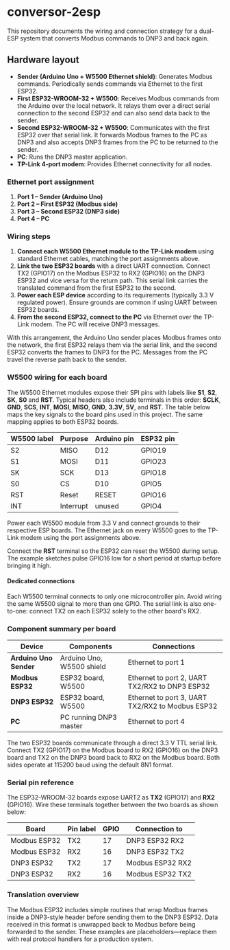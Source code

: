 # conversor-2esp

This repository documents the wiring and connection strategy for a dual-ESP system that converts Modbus commands to DNP3 and back again.

## Hardware layout

- **Sender (Arduino Uno + W5500 Ethernet shield)**: Generates Modbus commands. Periodically sends commands via Ethernet to the first ESP32.
- **First ESP32-WROOM-32 + W5500**: Receives Modbus commands from the Arduino over the local network. It relays them over a direct serial connection to the second ESP32 and can also send data back to the sender.
- **Second ESP32-WROOM-32 + W5500**: Communicates with the first ESP32 over that serial link. It forwards Modbus frames to the PC as DNP3 and also accepts DNP3 frames from the PC to be returned to the sender.
- **PC**: Runs the DNP3 master application.
- **TP-Link 4‑port modem**: Provides Ethernet connectivity for all nodes.

### Ethernet port assignment

1. **Port 1 – Sender (Arduino Uno)**
2. **Port 2 – First ESP32 (Modbus side)**
3. **Port 3 – Second ESP32 (DNP3 side)**
4. **Port 4 – PC**

### Wiring steps

1. **Connect each W5500 Ethernet module to the TP-Link modem** using standard Ethernet cables, matching the port assignments above.
2. **Link the two ESP32 boards** with a direct UART connection. Connect TX2 (GPIO17) on the Modbus ESP32 to RX2 (GPIO16) on the DNP3 ESP32 and vice versa for the return path. This serial link carries the translated command from the first ESP32 to the second.
3. **Power each ESP device** according to its requirements (typically 3.3&nbsp;V regulated power). Ensure grounds are common if using UART between ESP32 boards.
4. **From the second ESP32, connect to the PC** via Ethernet over the TP-Link modem. The PC will receive DNP3 messages.

With this arrangement, the Arduino Uno sender places Modbus frames onto the network, the first ESP32 relays them via the serial link, and the second ESP32 converts the frames to DNP3 for the PC. Messages from the PC travel the reverse path back to the sender.

### W5500 wiring for each board

The W5500 Ethernet modules expose their SPI pins with labels like **S1**, **S2**, **SK**, **S0** and **RST**. Typical headers also include terminals in this order: **SCLK**, **GND**, **SCS**, **INT**, **MOSI**, **MISO**, **GND**, **3.3V**, **5V**, and **RST**. The table below maps the key signals to the board pins used in this project. The same mapping applies to both ESP32 boards.

| W5500 label | Purpose | Arduino pin | ESP32 pin |
|-------------|---------|-------------|-----------|
| S2          | MISO    | D12         | GPIO19    |
| S1          | MOSI    | D11         | GPIO23    |
| SK          | SCK     | D13         | GPIO18    |
| S0          | CS      | D10         | GPIO5     |
| RST         | Reset   | RESET       | GPIO16    |
| INT         | Interrupt | unused    | GPIO4     |

Power each W5500 module from 3.3&nbsp;V and connect grounds to their respective ESP boards. The Ethernet jack on every W5500 goes to the TP-Link modem using the port assignments above.

Connect the **RST** terminal so the ESP32 can reset the W5500 during setup. The example sketches pulse GPIO16 low for a short period at startup before bringing it high.
#### Dedicated connections
Each W5500 terminal connects to only one microcontroller pin. Avoid wiring the same W5500 signal to more than one GPIO. The serial link is also one-to-one: connect TX2 on each ESP32 solely to the other board's RX2.


### Component summary per board

| Device             | Components               | Connections                                        |
|--------------------|--------------------------|----------------------------------------------------|
| **Arduino Uno Sender** | Arduino Uno, W5500 shield | Ethernet to port 1 |
| **Modbus ESP32**   | ESP32 board, W5500       | Ethernet to port 2, UART TX2/RX2 to DNP3 ESP32     |
| **DNP3 ESP32**     | ESP32 board, W5500       | Ethernet to port 3, UART TX2/RX2 to Modbus ESP32   |
| **PC**             | PC running DNP3 master   | Ethernet to port 4                                 |

The two ESP32 boards communicate through a direct 3.3&nbsp;V TTL serial link.
Connect TX2 (GPIO17) on the Modbus board to RX2 (GPIO16) on the DNP3 board and
TX2 on the DNP3 board back to RX2 on the Modbus board. Both sides operate at
115200&nbsp;baud using the default 8N1 format.

### Serial pin reference

The ESP32-WROOM-32 boards expose UART2 as **TX2** (GPIO17) and **RX2** (GPIO16). Wire these terminals together between the two boards as shown below:

| Board            | Pin label | GPIO | Connection to |
|------------------|-----------|------|---------------|
| Modbus ESP32     | TX2       | 17   | DNP3 ESP32 RX2 |
| Modbus ESP32     | RX2       | 16   | DNP3 ESP32 TX2 |
| DNP3 ESP32       | TX2       | 17   | Modbus ESP32 RX2 |
| DNP3 ESP32       | RX2       | 16   | Modbus ESP32 TX2 |

### Translation overview

The Modbus ESP32 includes simple routines that wrap Modbus frames inside a
DNP3-style header before sending them to the DNP3 ESP32. Data received in this
format is unwrapped back to Modbus before being forwarded to the sender. These
examples are placeholders—replace them with real protocol handlers for a
production system.

